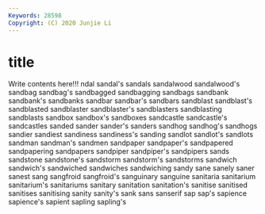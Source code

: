 ```yaml
---
Keywords: 28598
Copyright: (C) 2020 Junjie Li
---
```


# title

Write contents here!!!
ndal 
sandal's 
sandals 
sandalwood 
sandalwood's 
sandbag 
sandbag's 
sandbagged
sandbagging 
sandbags 
sandbank 
sandbank's 
sandbanks 
sandbar 
sandbar's 
sandbars 
sandblast 
sandblast's
sandblasted 
sandblaster 
sandblaster's 
sandblasters 
sandblasting 
sandblasts 
sandbox 
sandbox's 
sandboxes 
sandcastle
sandcastle's 
sandcastles 
sanded 
sander 
sander's 
sanders 
sandhog 
sandhog's 
sandhogs 
sandier
sandiest 
sandiness 
sandiness's 
sanding 
sandlot 
sandlot's 
sandlots 
sandman 
sandman's 
sandmen
sandpaper 
sandpaper's 
sandpapered 
sandpapering 
sandpapers 
sandpiper 
sandpiper's 
sandpipers 
sands 
sandstone
sandstone's 
sandstorm 
sandstorm's 
sandstorms 
sandwich 
sandwich's 
sandwiched 
sandwiches 
sandwiching 
sandy
sane 
sanely 
saner 
sanest 
sang 
sangfroid 
sangfroid's 
sanguinary 
sanguine 
sanitaria
sanitarium 
sanitarium's 
sanitariums 
sanitary 
sanitation 
sanitation's 
sanitise 
sanitised 
sanitises 
sanitising
sanity 
sanity's 
sank 
sans 
sanserif 
sap 
sap's 
sapience 
sapience's 
sapient
sapling 
sapling's 
